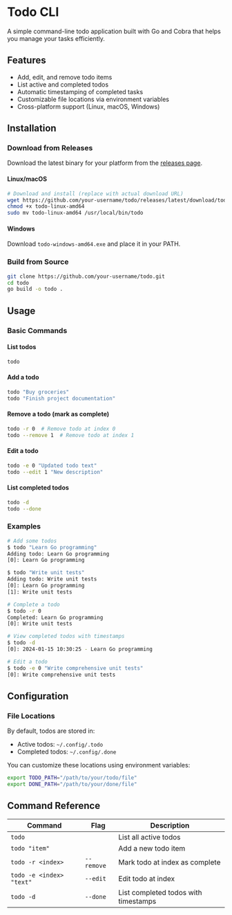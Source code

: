 # Todo CLI

A simple command-line todo application built with Go and Cobra that helps you manage your tasks efficiently.

## Features

- Add, edit, and remove todo items
- List active and completed todos
- Automatic timestamping of completed tasks
- Customizable file locations via environment variables
- Cross-platform support (Linux, macOS, Windows)

## Installation

### Download from Releases

Download the latest binary for your platform from the [releases page](https://github.com/your-username/todo/releases).

#### Linux/macOS
```bash
# Download and install (replace with actual download URL)
wget https://github.com/your-username/todo/releases/latest/download/todo-linux-amd64
chmod +x todo-linux-amd64
sudo mv todo-linux-amd64 /usr/local/bin/todo
```

#### Windows
Download `todo-windows-amd64.exe` and place it in your PATH.

### Build from Source

```bash
git clone https://github.com/your-username/todo.git
cd todo
go build -o todo .
```

## Usage

### Basic Commands

#### List todos
```bash
todo
```

#### Add a todo
```bash
todo "Buy groceries"
todo "Finish project documentation"
```

#### Remove a todo (mark as complete)
```bash
todo -r 0  # Remove todo at index 0
todo --remove 1  # Remove todo at index 1
```

#### Edit a todo
```bash
todo -e 0 "Updated todo text"
todo --edit 1 "New description"
```

#### List completed todos
```bash
todo -d
todo --done
```

### Examples

```bash
# Add some todos
$ todo "Learn Go programming"
Adding todo: Learn Go programming
[0]: Learn Go programming

$ todo "Write unit tests"
Adding todo: Write unit tests
[0]: Learn Go programming
[1]: Write unit tests

# Complete a todo
$ todo -r 0
Completed: Learn Go programming
[0]: Write unit tests

# View completed todos with timestamps
$ todo -d
[0]: 2024-01-15 10:30:25 - Learn Go programming

# Edit a todo
$ todo -e 0 "Write comprehensive unit tests"
[0]: Write comprehensive unit tests
```

## Configuration

### File Locations

By default, todos are stored in:
- Active todos: `~/.config/.todo`
- Completed todos: `~/.config/.done`

You can customize these locations using environment variables:

```bash
export TODO_PATH="/path/to/your/todo/file"
export DONE_PATH="/path/to/your/done/file"
```

## Command Reference

| Command | Flag | Description |
|---------|------|-------------|
| `todo` | | List all active todos |
| `todo "item"` | | Add a new todo item |
| `todo -r <index>` | `--remove` | Mark todo at index as complete |
| `todo -e <index> "text"` | `--edit` | Edit todo at index |
| `todo -d` | `--done` | List completed todos with timestamps |
